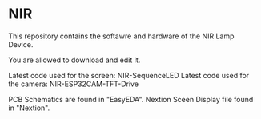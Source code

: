 # NIR
This repository contains the softawre and hardware of the NIR Lamp Device. 

You are allowed to download and edit it.

Latest code used for the screen: NIR-SequenceLED
Latest code used for the camera: NIR-ESP32CAM-TFT-Drive

PCB Schematics are found in "EasyEDA".
Nextion Sceen Display file found in "Nextion".
